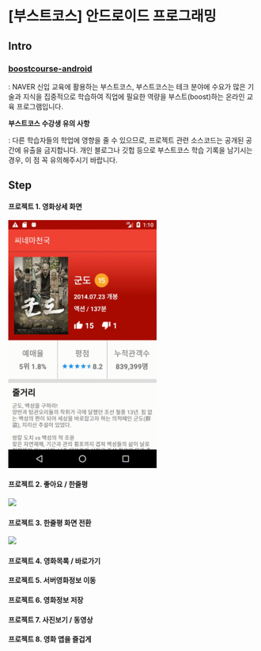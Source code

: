 # [부스트코스] 안드로이드 프로그래밍

## Intro

### [boostcourse-android](https://www.edwith.org/boostcourse-android)
: NAVER 신입 교육에 활용하는 부스트코스, 부스트코스는 테크 분야에 수요가 많은 기술과 지식을 집중적으로 학습하여 직업에 필요한 역량을 부스트(boost)하는 온라인 교육 프로그램입니다.

**부스트코스 수강생 유의 사항**

: 다른 학습자들의 학업에 영향을 줄 수 있으므로, 프로젝트 관련 소스코드는 공개된 공간에 유출을 금지합니다.
개인 블로그나 깃헙 등으로 부스트코스 학습 기록을 남기시는 경우, 이 점 꼭 유의해주시기 바랍니다.


## Step

#### 프로젝트 1. 영화상세 화면
<img src="project_1.gif" width="300" />

#### 프로젝트 2. 좋아요 / 한줄평
<img src="project_2.gif" width="300" />

#### 프로젝트 3. 한줄평 화면 전환
<img src="project_3.gif" width="300" />

#### 프로젝트 4. 영화목록 / 바로가기
#### 프로젝트 5. 서버영화정보 이동
#### 프로젝트 6. 영화정보 저장
#### 프로젝트 7. 사진보기 / 동영상
#### 프로젝트 8. 영화 앱을 즐겁게
